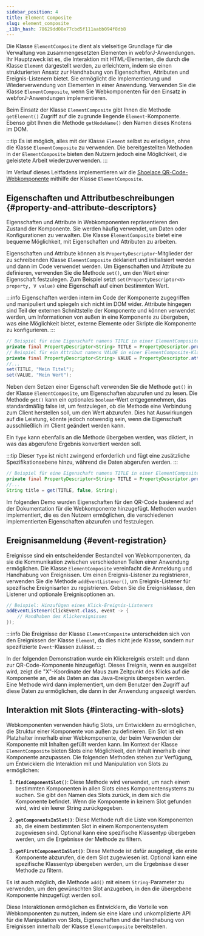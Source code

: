 ```yaml
---
sidebar_position: 4
title: Element Composite
slug: element_composite
_i18n_hash: 78629dd08e77cbd5f111aabb094f8db8
---
```

<DocChip chip='since' label='23.06' />
<JavadocLink type="foundation" location="com/webforj/component/element/ElementComposite" top='true'/>

Die Klasse `ElementComposite` dient als vielseitige Grundlage für die Verwaltung von zusammengesetzten Elementen in webforJ-Anwendungen. Ihr Hauptzweck ist es, die Interaktion mit HTML-Elementen, die durch die Klasse `Element` dargestellt werden, zu erleichtern, indem sie einen strukturierten Ansatz zur Handhabung von Eigenschaften, Attributen und Ereignis-Listenern bietet. Sie ermöglicht die Implementierung und Wiederverwendung von Elementen in einer Anwendung. Verwenden Sie die Klasse `ElementComposite`, wenn Sie Webkomponenten für den Einsatz in webforJ-Anwendungen implementieren.

Beim Einsatz der Klasse `ElementComposite` gibt Ihnen die Methode `getElement()` Zugriff auf die zugrunde liegende `Element`-Komponente. Ebenso gibt Ihnen die Methode `getNodeName()` den Namen dieses Knotens im DOM.

:::tip
Es ist möglich, alles mit der Klasse `Element` selbst zu erledigen, ohne die Klasse `ElementComposite` zu verwenden. Die bereitgestellten Methoden in der `ElementComposite` bieten den Nutzern jedoch eine Möglichkeit, die geleistete Arbeit wiederzuverwenden.
:::

Im Verlauf dieses Leitfadens implementieren wir die [Shoelace QR-Code-Webkomponente](https://shoelace.style/components/qr-code) mithilfe der Klasse `ElementComposite`.

<ComponentDemo 
path='/webforj/qrdemo?' 
javaE='https://raw.githubusercontent.com/webforj/webforj-documentation/refs/heads/main/src/main/java/com/webforj/samples/views/elementcomposite/QRDemoView.java'
height='175px'
/>

## Eigenschaften und Attributbeschreibungen {#property-and-attribute-descriptors}

Eigenschaften und Attribute in Webkomponenten repräsentieren den Zustand der Komponente. Sie werden häufig verwendet, um Daten oder Konfigurationen zu verwalten. Die Klasse `ElementComposite` bietet eine bequeme Möglichkeit, mit Eigenschaften und Attributen zu arbeiten.

Eigenschaften und Attribute können als `PropertyDescriptor`-Mitglieder der zu schreibenden Klasse `ElementComposite` deklariert und initialisiert werden und dann im Code verwendet werden. Um Eigenschaften und Attribute zu definieren, verwenden Sie die Methode `set()`, um den Wert einer Eigenschaft festzulegen. Zum Beispiel setzt `set(PropertyDescriptor<V> property, V value)` eine Eigenschaft auf einen bestimmten Wert.

:::info
Eigenschaften werden intern im Code der Komponente zugegriffen und manipuliert und spiegeln sich nicht im DOM wider. Attribute hingegen sind Teil der externen Schnittstelle der Komponente und können verwendet werden, um Informationen von außen in eine Komponente zu übergeben, was eine Möglichkeit bietet, externe Elemente oder Skripte die Komponente zu konfigurieren.
:::

```java
// Beispiel für eine Eigenschaft namens TITLE in einer ElementComposite-Klasse
private final PropertyDescriptor<String> TITLE = PropertyDescriptor.property("title", "");
// Beispiel für ein Attribut namens VALUE in einer ElementComposite-Klasse
private final PropertyDescriptor<String> VALUE = PropertyDescriptor.attribute("value", "");
//...
set(TITLE, "Mein Titel");
set(VALUE, "Mein Wert");
```

Neben dem Setzen einer Eigenschaft verwenden Sie die Methode `get()` in der Klasse `ElementComposite`, um Eigenschaften abzurufen und zu lesen. Die Methode `get()` kann ein optionales `boolean`-Wert entgegennehmen, das standardmäßig false ist, um festzulegen, ob die Methode eine Verbindung zum Client herstellen soll, um den Wert abzurufen. Dies hat Auswirkungen auf die Leistung, könnte jedoch notwendig sein, wenn die Eigenschaft ausschließlich im Client geändert werden kann.

Ein `Type` kann ebenfalls an die Methode übergeben werden, was diktiert, in was das abgerufene Ergebnis konvertiert werden soll.

:::tip
Dieser `Type` ist nicht zwingend erforderlich und fügt eine zusätzliche Spezifikationsebene hinzu, während die Daten abgerufen werden.
:::

```java
// Beispiel für eine Eigenschaft namens TITLE in einer ElementComposite-Klasse
private final PropertyDescriptor<String> TITLE = PropertyDescriptor.property("title", "");
//...
String title = get(TITLE, false, String);
```

Im folgenden Demo wurden Eigenschaften für den QR-Code basierend auf der Dokumentation für die Webkomponente hinzugefügt. Methoden wurden implementiert, die es den Nutzern ermöglichen, die verschiedenen implementierten Eigenschaften abzurufen und festzulegen.

<ComponentDemo 
path='/webforj/qrproperties?' 
javaE='https://raw.githubusercontent.com/webforj/webforj-documentation/refs/heads/main/src/main/java/com/webforj/samples/views/elementcomposite/QRPropertiesView.java'
height='250px'
/>

## Ereignisanmeldung {#event-registration}

Ereignisse sind ein entscheidender Bestandteil von Webkomponenten, da sie die Kommunikation zwischen verschiedenen Teilen einer Anwendung ermöglichen. Die Klasse `ElementComposite` vereinfacht die Anmeldung und Handhabung von Ereignissen. Um einen Ereignis-Listener zu registrieren, verwenden Sie die Methode `addEventListener()`, um Ereignis-Listener für spezifische Ereignisarten zu registrieren. Geben Sie die Ereignisklasse, den Listener und optionale Ereignisoptionen an.

```java
// Beispiel: Hinzufügen eines Klick-Ereignis-Listeners
addEventListener(ClickEvent.class, event -> {
    // Handhaben des Klickereignisses
});
```

:::info
Die Ereignisse der Klasse `ElementComposite` unterscheiden sich von den Ereignissen der Klasse `Element`, da dies nicht jede Klasse, sondern nur spezifizierte `Event`-Klassen zulässt.
:::

In der folgenden Demonstration wurde ein Klickereignis erstellt und dann zur QR-Code-Komponente hinzugefügt. Dieses Ereignis, wenn es ausgelöst wird, zeigt die "X"-Koordinate der Maus zum Zeitpunkt des Klicks auf die Komponente an, die als Daten an das Java-Ereignis übergeben werden. Eine Methode wird dann implementiert, um dem Benutzer den Zugriff auf diese Daten zu ermöglichen, die dann in der Anwendung angezeigt werden.
<ComponentDemo 
path='/webforj/qrevent?' 
javaE='https://raw.githubusercontent.com/webforj/webforj-documentation/refs/heads/main/src/main/java/com/webforj/samples/views/elementcomposite/QREventView.java'
height='300px'
/>

## Interaktion mit Slots {#interacting-with-slots}

Webkomponenten verwenden häufig Slots, um Entwicklern zu ermöglichen, die Struktur einer Komponente von außen zu definieren. Ein Slot ist ein Platzhalter innerhalb einer Webkomponente, der beim Verwenden der Komponente mit Inhalten gefüllt werden kann. Im Kontext der Klasse `ElementComposite` bieten Slots eine Möglichkeit, den Inhalt innerhalb einer Komponente anzupassen. Die folgenden Methoden stehen zur Verfügung, um Entwicklern die Interaktion mit und Manipulation von Slots zu ermöglichen:

1. **`findComponentSlot()`**: Diese Methode wird verwendet, um nach einem bestimmten Komponenten in allen Slots eines Komponentensystems zu suchen. Sie gibt den Namen des Slots zurück, in dem sich die Komponente befindet. Wenn die Komponente in keinem Slot gefunden wird, wird ein leerer String zurückgegeben.

2. **`getComponentsInSlot()`**: Diese Methode ruft die Liste von Komponenten ab, die einem bestimmten Slot in einem Komponentensystem zugewiesen sind. Optional kann eine spezifische Klassentyp übergeben werden, um die Ergebnisse der Methode zu filtern.

3. **`getFirstComponentInSlot()`**: Diese Methode ist dafür ausgelegt, die erste Komponente abzurufen, die dem Slot zugewiesen ist. Optional kann eine spezifische Klassentyp übergeben werden, um die Ergebnisse dieser Methode zu filtern.

Es ist auch möglich, die Methode `add()` mit einem `String`-Parameter zu verwenden, um den gewünschten Slot anzugeben, in den die übergebene Komponente hinzugefügt werden soll.

Diese Interaktionen ermöglichen es Entwicklern, die Vorteile von Webkomponenten zu nutzen, indem sie eine klare und unkomplizierte API für die Manipulation von Slots, Eigenschaften und die Handhabung von Ereignissen innerhalb der Klasse `ElementComposite` bereitstellen.
